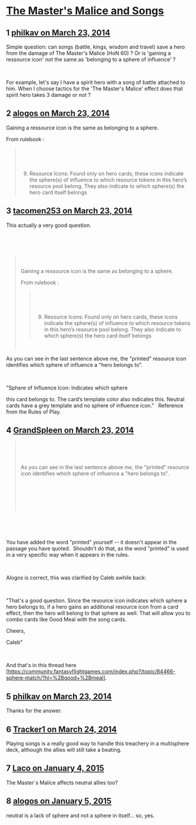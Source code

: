 # [The Master&#039;s Malice and Songs](https://community.fantasyflightgames.com/topic/102107-the-masters-malice-and-songs/)

## 1 [philkav on March 23, 2014](https://community.fantasyflightgames.com/topic/102107-the-masters-malice-and-songs/?do=findComment&comment=1023224)

Simple question: can songs (battle, kings, wisdom and travel) save a hero from the damage of The Master's Malice (HoN 60) ? Or is 'gaining a ressource icon' not the same as 'belonging to a sphere of influence' ?

 

For example, let's say I have a spirit hero with a song of battle attached to him. When I choose tactics for the 'The Master's Malice' effect does that spirit hero takes 3 damage or not ?

## 2 [alogos on March 23, 2014](https://community.fantasyflightgames.com/topic/102107-the-masters-malice-and-songs/?do=findComment&comment=1023276)

Gaining a ressource icon is the same as belonging to a sphere.

From rulebook :

>  
> 
>  
> 
> 9. Resource Icons: Found only on hero cards, these
> icons indicate the sphere(s) of influence to which
> resource tokens in this hero’s resource pool belong.
> They also indicate to which sphere(s) the hero card
> itself belongs

## 3 [tacomen253 on March 23, 2014](https://community.fantasyflightgames.com/topic/102107-the-masters-malice-and-songs/?do=findComment&comment=1023486)

This actually a very good question.

 

 

>  
> 
> Gaining a ressource icon is the same as belonging to a sphere.
> 
> From rulebook :
> 
> >  
> > 
> >  
> > 
> > 9. Resource Icons: Found only on hero cards, these
> > icons indicate the sphere(s) of influence to which
> > resource tokens in this hero’s resource pool belong.
> > They also indicate to which sphere(s) the hero card
> > itself belongs
> 
>  

As you can see in the last sentence above me, the "printed" resource icon identifies which sphere of influence a "hero belongs to".

 

"Sphere of Influence Icon: Indicates which sphere

this card belongs to. The card’s template color also
indicates this. Neutral cards have a grey template and
no sphere of influence icon."
 
Reference from the Rules of Play.

## 4 [GrandSpleen on March 23, 2014](https://community.fantasyflightgames.com/topic/102107-the-masters-malice-and-songs/?do=findComment&comment=1023500)

>  
> 
>  
> 
> As you can see in the last sentence above me, the "printed" resource icon identifies which sphere of influence a "hero belongs to".
> 
>  
> 
>  
> 
>  

 

 

You have added the word "printed" yourself -- it doesn't appear in the passage you have quoted.  Shouldn't do that, as the word "printed" is used in a very specific way when it appears in the rules.

 

Alogos is correct, this was clarified by Caleb awhile back:

 

"That's a good question. Since the resource icon indicates which sphere a hero belongs to, if a hero gains an additional resource icon from a card effect, then the hero will belong to that sphere as well. That will allow you to combo cards like Good Meal with the song cards.

Cheers,

Caleb"

 

And that's in this thread here [https://community.fantasyflightgames.com/index.php?/topic/84466-sphere-match/?hl=%2Bgood+%2Bmeal].

## 5 [philkav on March 23, 2014](https://community.fantasyflightgames.com/topic/102107-the-masters-malice-and-songs/?do=findComment&comment=1023562)

Thanks for the answer.

## 6 [Tracker1 on March 24, 2014](https://community.fantasyflightgames.com/topic/102107-the-masters-malice-and-songs/?do=findComment&comment=1024024)

Playing songs is a really good way to handle this treachery in a multisphere deck, although the allies will still take a beating.

## 7 [Laco on January 4, 2015](https://community.fantasyflightgames.com/topic/102107-the-masters-malice-and-songs/?do=findComment&comment=1392274)

The Master´s Malice affects neutral allies too?

## 8 [alogos on January 5, 2015](https://community.fantasyflightgames.com/topic/102107-the-masters-malice-and-songs/?do=findComment&comment=1392468)

neutral is a lack of sphere and not a sphere in itself... so, yes.

